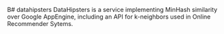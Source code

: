 B# datahipsters
DataHipsters is a service implementing MinHash similarity over Google AppEngine, including an API for k-neighbors used in Online Recommender Sytems.

